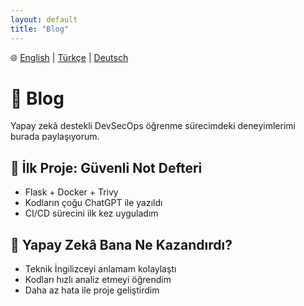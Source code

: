 ```yaml
---
layout: default
title: "Blog"
---
```


🌐 [English](index.md) | [Türkçe](index-tr.md) | [Deutsch](index-de.md)

# 📓 Blog

Yapay zekâ destekli DevSecOps öğrenme sürecimdeki deneyimlerimi burada paylaşıyorum.

## 🚀 İlk Proje: Güvenli Not Defteri

- Flask + Docker + Trivy
- Kodların çoğu ChatGPT ile yazıldı
- CI/CD sürecini ilk kez uyguladım

## 🧠 Yapay Zekâ Bana Ne Kazandırdı?

- Teknik İngilizceyi anlamam kolaylaştı  
- Kodları hızlı analiz etmeyi öğrendim  
- Daha az hata ile proje geliştirdim  
